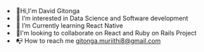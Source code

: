 <li>👋Hi,I'm David Gitonga</li>
<li>👀 I’m interested in Data Science and Software development</li>
<li>🌱 I’m Currently learning React Native</li>
<li>💞I'm looking to collaborate on React and Ruby on Rails Project</li>
<li>📭 How to reach me <a href="gitonga.muriithi8@gmail.com">gitonga.muriithi8@gmail.com</a></li>
